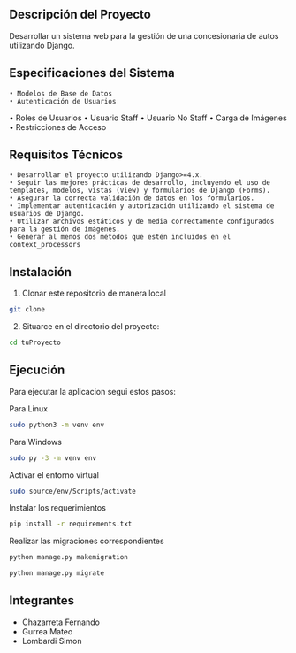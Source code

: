 ## Descripción del Proyecto
Desarrollar un sistema web para la gestión de una concesionaria de autos utilizando Django.

## Especificaciones del Sistema
	• Modelos de Base de Datos
 	• Autenticación de Usuarios
  • Roles de Usuarios
	• Usuario Staff
  • Usuario No Staff
  • Carga de Imágenes
	• Restricciones de Acceso

 ## Requisitos Técnicos
	• Desarrollar el proyecto utilizando Django>=4.x.
	• Seguir las mejores prácticas de desarrollo, incluyendo el uso de templates, modelos, vistas (View) y formularios de Django (Forms).
	• Asegurar la correcta validación de datos en los formularios.
	• Implementar autenticación y autorización utilizando el sistema de usuarios de Django.
	• Utilizar archivos estáticos y de media correctamente configurados para la gestión de imágenes.
	• Generar al menos dos métodos que estén incluidos en el context_processors 	

## Instalación

1. Clonar este repositorio de manera local

```bash
git clone 
```

2. Situarce en el directorio del proyecto:

```bash
cd tuProyecto
```

## Ejecución

Para ejecutar la aplicacion segui estos pasos:

Para Linux
```bash
sudo python3 -m venv env
```

Para Windows
```bash
sudo py -3 -m venv env
```
Activar el entorno virtual
```bash
sudo source/env/Scripts/activate
```

Instalar los requerimientos

```bash
pip install -r requirements.txt
```
Realizar las migraciones correspondientes
```bash
python manage.py makemigration
```
```bash
python manage.py migrate
```


## Integrantes
- Chazarreta Fernando
- Gurrea Mateo
- Lombardi Simon
